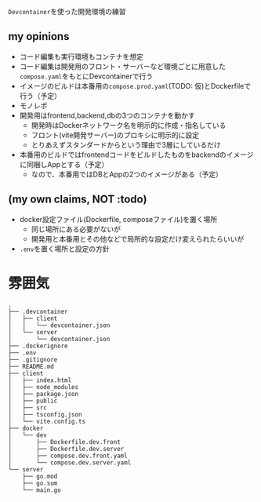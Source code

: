 `Devcontainer`を使った開発環境の練習

## my opinions
- コード編集も実行環境もコンテナを想定
- コード編集は開発用のフロント・サーバーなど環境ごとに用意した`compose.yaml`をもとにDevcontainerで行う
- イメージのビルドは本番用の`compose.prod.yaml`(TODO: 仮)とDockerfileで行う（予定）
- モノレポ
- 開発用はfrontend,backend,dbの3つのコンテナを動かす
  - 開発時はDockerネットワーク名を明示的に作成・指名している
  - フロント(vite開発サーバー)のプロキシに明示的に設定
  - とりあえずスタンダードからという理由で3層にしているだけ
- 本番用のビルドではfrontendコードをビルドしたものをbackendのイメージに同梱しAppとする（予定）
  - なので、本番用ではDBとAppの2つのイメージがある（予定）

## (my own claims, NOT :todo)
- docker設定ファイル(Dockerfile, composeファイル)を置く場所
  - 同じ場所にある必要がないが
  - 開発用と本番用とその他などで局所的な設定だけ変えられたらいいが
- `.env`を置く場所と設定の方針


# 雰囲気
```
.
├── .devcontainer
│   ├── client
│   │   └── devcontainer.json
│   └── server
│       └── devcontainer.json
├── .dockerignore
├── .env
├── .gitignore
├── README.md
├── client
│   ├── index.html
│   ├── node_modules
│   ├── package.json
│   ├── public
│   ├── src
│   ├── tsconfig.json
│   └── vite.config.ts
├── docker
│   └── dev
│       ├── Dockerfile.dev.front
│       ├── Dockerfile.dev.server
│       ├── compose.dev.front.yaml
│       └── compose.dev.server.yaml
└── server
    ├── go.mod
    ├── go.sum
    └── main.go
```